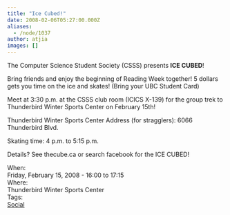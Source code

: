 ```yaml
---
title: "Ice Cubed!"
date: 2008-02-06T05:27:00.000Z
aliases:
  - /node/1037
author: atjia
images: []
---
```



<div class="field field-name-body field-type-text-with-summary field-label-hidden"><div class="field-items"><div class="field-item even"><p>The Computer Science Student Society (CSSS) presents <strong>ICE CUBED</strong>!</p>
<p>Bring friends and enjoy the beginning of Reading Week together!  5 dollars gets you time on the ice and skates! (Bring your UBC Student Card)</p>
<p>Meet at 3:30 p.m. at the CSSS club room (ICICS X-139) for the group trek to Thunderbird Winter Sports Center on February 15th!</p>
<p>Thunderbird Winter Sports Center Address (for stragglers): 6066 Thunderbird Blvd.</p>
<p>Skating time: 4 p.m. to 5:15 p.m.</p>
<p>Details? See thecube.ca or search facebook for the ICE CUBED!</p>
</div></div></div><div class="field field-name-field-dates field-type-datetime field-label-above"><div class="field-label">When:&#xA0;</div><div class="field-items"><div class="field-item even"><span class="date-display-single">Friday, February 15, 2008 - <span class="date-display-range"><span class="date-display-start">16:00</span> to <span class="date-display-end">17:15</span></span></span></div></div></div><div class="field field-name-field-location field-type-text field-label-above"><div class="field-label">Where:&#xA0;</div><div class="field-items"><div class="field-item even">Thunderbird Winter Sports Center</div></div></div>    <footer>
    <div class="field field-name-field-tags field-type-taxonomy-term-reference field-label-above"><div class="field-label">Tags:&#xA0;</div><div class="field-items"><div class="field-item even"><a href="/social">Social</a></div></div></div>      </footer>
